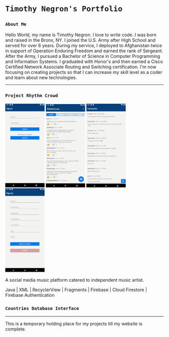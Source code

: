 # `Timothy Negron's Portfolio`

### `About Me`

Hello World, my name is Timothy Negron. I love to write code.
I was born and raised in the Bronx, NY. I joined the U.S. Army
after High School and served for over 6 years. During my service,
I deployed to Afghanistan twice in support of Operation Enduring Freedom
and earned the rank of Sergeant. After the Army, I pursued a 
Bachelor of Science in Computer Programming and Information Systems. I graduated with Honor's and then earned a Cisco Certified Network Associate Routing and Switching certification.
I'm now focusing on creating projects so that I can increase my
skill level as a coder and learn about new technologies.

---

### `Project Rhythm Crowd`

<img src="assets/sign-in.png" width=125/>
<img src="assets/global-feed.png" width=125/>
<img src="assets/comments.png" width=125>
<img src="assets/sign-up.png" width=125/>

A social media music platform catered to independent music artist.

Java | XML | RecyclerView | Fragments | Firebase | Cloud Firestore | Firebase Authentication

### `Countries Database Interface`

---

This is a temporary holding place for my projects till my website is complete.